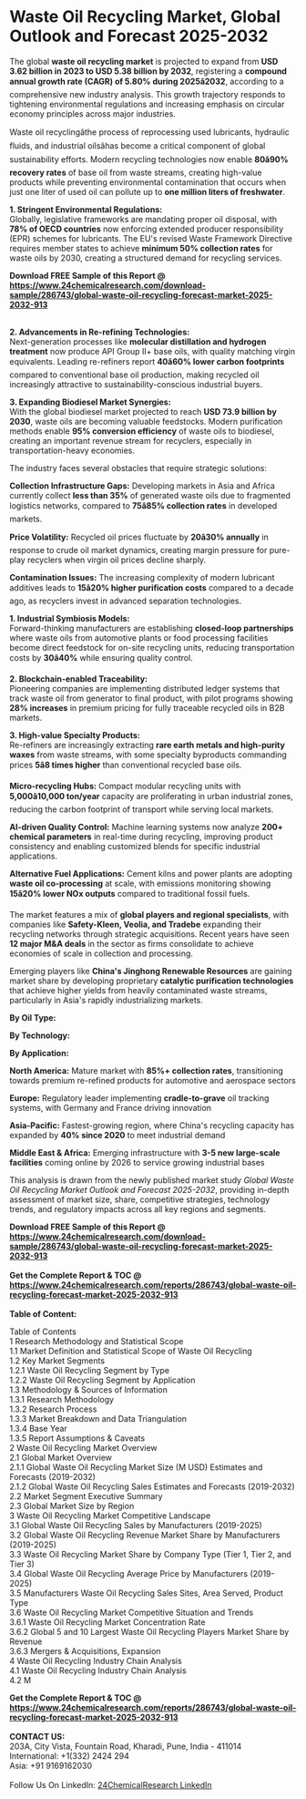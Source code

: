 <h1>Waste Oil Recycling Market, Global Outlook and Forecast 2025-2032</h1><p>The global <strong>waste oil recycling market</strong> is projected to expand from <strong>USD 3.62 billion in 2023 to USD 5.38 billion by 2032</strong>, registering a <strong>compound annual growth rate (CAGR) of 5.80% during 2025â2032</strong>, according to a comprehensive new industry analysis. This growth trajectory responds to tightening environmental regulations and increasing emphasis on circular economy principles across major industries.</p><p>Waste oil recyclingâthe process of reprocessing used lubricants, hydraulic fluids, and industrial oilsâhas become a critical component of global sustainability efforts. Modern recycling technologies now enable <strong>80â90% recovery rates</strong> of base oil from waste streams, creating high-value products while preventing environmental contamination that occurs when just one liter of used oil can pollute up to <strong>one million liters of freshwater</strong>.</p><p><strong>1. Stringent Environmental Regulations:</strong><br>
Globally, legislative frameworks are mandating proper oil disposal, with <strong>78% of OECD countries</strong> now enforcing extended producer responsibility (EPR) schemes for lubricants. The EU's revised Waste Framework Directive requires member states to achieve <strong>minimum 50% collection rates</strong> for waste oils by 2030, creating a structured demand for recycling services.</p><div><b>Download FREE Sample of this Report @ 
            <a href="https://www.24chemicalresearch.com/download-sample/286743/global-waste-oil-recycling-forecast-market-2025-2032-913">
            https://www.24chemicalresearch.com/download-sample/286743/global-waste-oil-recycling-forecast-market-2025-2032-913</a></b></div><br><p><strong>2. Advancements in Re-refining Technologies:</strong><br>
Next-generation processes like <strong>molecular distillation and hydrogen treatment</strong> now produce API Group II+ base oils, with quality matching virgin equivalents. Leading re-refiners report <strong>40â60% lower carbon footprints</strong> compared to conventional base oil production, making recycled oil increasingly attractive to sustainability-conscious industrial buyers.</p><p><strong>3. Expanding Biodiesel Market Synergies:</strong><br>
With the global biodiesel market projected to reach <strong>USD 73.9 billion by 2030</strong>, waste oils are becoming valuable feedstocks. Modern purification methods enable <strong>95% conversion efficiency</strong> of waste oils to biodiesel, creating an important revenue stream for recyclers, especially in transportation-heavy economies.</p><p>The industry faces several obstacles that require strategic solutions:</p><p><strong>Collection Infrastructure Gaps:</strong> Developing markets in Asia and Africa currently collect <strong>less than 35%</strong> of generated waste oils due to fragmented logistics networks, compared to <strong>75â85% collection rates</strong> in developed markets.</p><p><strong>Price Volatility:</strong> Recycled oil prices fluctuate by <strong>20â30% annually</strong> in response to crude oil market dynamics, creating margin pressure for pure-play recyclers when virgin oil prices decline sharply.</p><p><strong>Contamination Issues:</strong> The increasing complexity of modern lubricant additives leads to <strong>15â20% higher purification costs</strong> compared to a decade ago, as recyclers invest in advanced separation technologies.</p><p><strong>1. Industrial Symbiosis Models:</strong><br>
Forward-thinking manufacturers are establishing <strong>closed-loop partnerships</strong> where waste oils from automotive plants or food processing facilities become direct feedstock for on-site recycling units, reducing transportation costs by <strong>30â40%</strong> while ensuring quality control.</p><p><strong>2. Blockchain-enabled Traceability:</strong><br>
Pioneering companies are implementing distributed ledger systems that track waste oil from generator to final product, with pilot programs showing <strong>28% increases</strong> in premium pricing for fully traceable recycled oils in B2B markets.</p><p><strong>3. High-value Specialty Products:</strong><br>
Re-refiners are increasingly extracting <strong>rare earth metals and high-purity waxes</strong> from waste streams, with some specialty byproducts commanding prices <strong>5â8 times higher</strong> than conventional recycled base oils.</p><p><strong>Micro-recycling Hubs:</strong> Compact modular recycling units with <strong>5,000â10,000 ton/year</strong> capacity are proliferating in urban industrial zones, reducing the carbon footprint of transport while serving local markets.</p><p><strong>AI-driven Quality Control:</strong> Machine learning systems now analyze <strong>200+ chemical parameters</strong> in real-time during recycling, improving product consistency and enabling customized blends for specific industrial applications.</p><p><strong>Alternative Fuel Applications:</strong> Cement kilns and power plants are adopting <strong>waste oil co-processing</strong> at scale, with emissions monitoring showing <strong>15â20% lower NOx outputs</strong> compared to traditional fossil fuels.</p><p>The market features a mix of <strong>global players and regional specialists</strong>, with companies like <strong>Safety-Kleen, Veolia, and Tradebe</strong> expanding their recycling networks through strategic acquisitions. Recent years have seen <strong>12 major M&amp;A deals</strong> in the sector as firms consolidate to achieve economies of scale in collection and processing.</p><p>Emerging players like <strong>China's Jinghong Renewable Resources</strong> are gaining market share by developing proprietary <strong>catalytic purification technologies</strong> that achieve higher yields from heavily contaminated waste streams, particularly in Asia's rapidly industrializing markets.</p><p><strong>By Oil Type:</strong></p><p><strong>By Technology:</strong></p><p><strong>By Application:</strong></p><p><strong>North America:</strong> Mature market with <strong>85%+ collection rates</strong>, transitioning towards premium re-refined products for automotive and aerospace sectors</p><p><strong>Europe:</strong> Regulatory leader implementing <strong>cradle-to-grave</strong> oil tracking systems, with Germany and France driving innovation</p><p><strong>Asia-Pacific:</strong> Fastest-growing region, where China's recycling capacity has expanded by <strong>40% since 2020</strong> to meet industrial demand</p><p><strong>Middle East &amp; Africa:</strong> Emerging infrastructure with <strong>3-5 new large-scale facilities</strong> coming online by 2026 to service growing industrial bases</p><p>This analysis is drawn from the newly published market study <em>Global Waste Oil Recycling Market Outlook and Forecast 2025-2032</em>, providing in-depth assessment of market size, share, competitive strategies, technology trends, and regulatory impacts across all key regions and segments.</p><div><b>Download FREE Sample of this Report @ 
            <a href="https://www.24chemicalresearch.com/download-sample/286743/global-waste-oil-recycling-forecast-market-2025-2032-913">
            https://www.24chemicalresearch.com/download-sample/286743/global-waste-oil-recycling-forecast-market-2025-2032-913</a></b></div><br><div><b>Get the Complete Report & TOC @ 
            <a href="https://www.24chemicalresearch.com/reports/286743/global-waste-oil-recycling-forecast-market-2025-2032-913">
            https://www.24chemicalresearch.com/reports/286743/global-waste-oil-recycling-forecast-market-2025-2032-913</a></b></div><br>
            <b>Table of Content:</b><p>Table of Contents<br />
1 Research Methodology and Statistical Scope<br />
1.1 Market Definition and Statistical Scope of Waste Oil Recycling<br />
1.2 Key Market Segments<br />
1.2.1 Waste Oil Recycling Segment by Type<br />
1.2.2 Waste Oil Recycling Segment by Application<br />
1.3 Methodology & Sources of Information<br />
1.3.1 Research Methodology<br />
1.3.2 Research Process<br />
1.3.3 Market Breakdown and Data Triangulation<br />
1.3.4 Base Year<br />
1.3.5 Report Assumptions & Caveats<br />
2 Waste Oil Recycling Market Overview<br />
2.1 Global Market Overview<br />
2.1.1 Global Waste Oil Recycling Market Size (M USD) Estimates and Forecasts (2019-2032)<br />
2.1.2 Global Waste Oil Recycling Sales Estimates and Forecasts (2019-2032)<br />
2.2 Market Segment Executive Summary<br />
2.3 Global Market Size by Region<br />
3 Waste Oil Recycling Market Competitive Landscape<br />
3.1 Global Waste Oil Recycling Sales by Manufacturers (2019-2025)<br />
3.2 Global Waste Oil Recycling Revenue Market Share by Manufacturers (2019-2025)<br />
3.3 Waste Oil Recycling Market Share by Company Type (Tier 1, Tier 2, and Tier 3)<br />
3.4 Global Waste Oil Recycling Average Price by Manufacturers (2019-2025)<br />
3.5 Manufacturers Waste Oil Recycling Sales Sites, Area Served, Product Type<br />
3.6 Waste Oil Recycling Market Competitive Situation and Trends<br />
3.6.1 Waste Oil Recycling Market Concentration Rate<br />
3.6.2 Global 5 and 10 Largest Waste Oil Recycling Players Market Share by Revenue<br />
3.6.3 Mergers & Acquisitions, Expansion<br />
4 Waste Oil Recycling Industry Chain Analysis<br />
4.1 Waste Oil Recycling Industry Chain Analysis<br />
4.2 M</p><div><b>Get the Complete Report & TOC @ 
            <a href="https://www.24chemicalresearch.com/reports/286743/global-waste-oil-recycling-forecast-market-2025-2032-913">
            https://www.24chemicalresearch.com/reports/286743/global-waste-oil-recycling-forecast-market-2025-2032-913</a></b></div><br><b>CONTACT US:</b><br>
            203A, City Vista, Fountain Road, Kharadi, Pune, India - 411014<br>
            International: +1(332) 2424 294<br>
            Asia: +91 9169162030 <br><br>
            Follow Us On LinkedIn: <a href="https://www.linkedin.com/company/24chemicalresearch/">24ChemicalResearch LinkedIn</a>